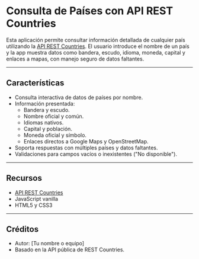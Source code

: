 # Consulta de Países con API REST Countries

Esta aplicación permite consultar información detallada de cualquier país utilizando la [API REST Countries](https://restcountries.com). El usuario introduce el nombre de un país y la app muestra datos como bandera, escudo, idioma, moneda, capital y enlaces a mapas, con manejo seguro de datos faltantes.

---

## Características

- Consulta interactiva de datos de países por nombre.
- Información presentada:
  - Bandera y escudo.
  - Nombre oficial y común.
  - Idiomas nativos.
  - Capital y población.
  - Moneda oficial y símbolo.
  - Enlaces directos a Google Maps y OpenStreetMap.
- Soporta respuestas con múltiples países y datos faltantes.
- Validaciones para campos vacíos o inexistentes ("No disponible").

---

## Recursos

- [API REST Countries](https://restcountries.com/)
- JavaScript vanilla
- HTML5 y CSS3

---

## Créditos

- Autor: [Tu nombre o equipo]
- Basado en la API pública de REST Countries.
